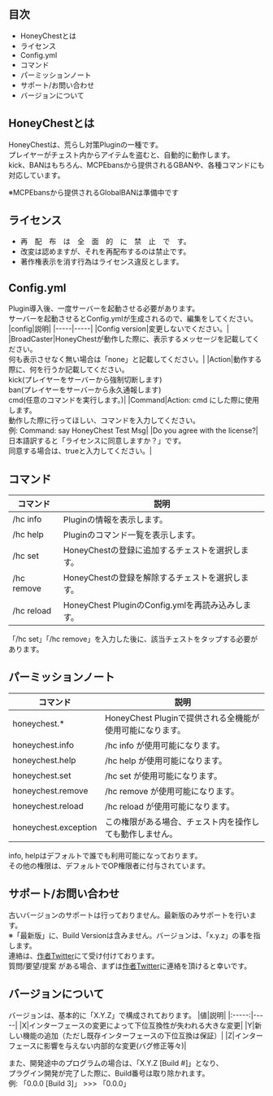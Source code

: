 ## 目次
* HoneyChestとは
* ライセンス
* Config.yml
* コマンド
* パーミッションノート
* サポート/お問い合わせ
* バージョンについて

## HoneyChestとは
HoneyChestは、荒らし対策Pluginの一種です。  
プレイヤーがチェスト内からアイテムを盗むと、自動的に動作します。  
kick、BANはもちろん、MCPEbansから提供されるGBANや、各種コマンドにも対応しています。  

※MCPEbansから提供されるGlobalBANは準備中です

## ライセンス
* 再　配　布　は　全　面　的　に　禁　止　で　す。
* 改変は認めますが、それを再配布するのは禁止です。
* 著作権表示を消す行為はライセンス違反とします。

## Config.yml
Plugin導入後、一度サーバーを起動させる必要があります。  
サーバーを起動させるとConfig.ymlが生成されるので、編集をしてください。
|config|説明|
|-----|-----|
|Config version|変更しないでください。|
|BroadCaster|HoneyChestが動作した際に、表示するメッセージを記載してください。<br>何も表示させなく無い場合は「none」と記載してください。|
|Action|動作する際に、何を行うか記載してください。<br>kick(プレイヤーをサーバーから強制切断します)<br>ban(プレイヤーをサーバーから永久通報します)<br>cmd(任意のコマンドを実行します。)|
|Command|Action: cmd にした際に使用します。<br>動作した際に行ってほしい、コマンドを入力してください。<br>例: Command: say HoneyChest Test Msg|
|Do you agree with the license?|日本語訳すると「ライセンスに同意しますか？」です。<br>同意する場合は、trueと入力してください。|

## コマンド
|コマンド|説明|
|-----|-----|
|/hc info|Pluginの情報を表示します。|
|/hc help|Pluginのコマンド一覧を表示します。|
|/hc set|HoneyChestの登録に追加するチェストを選択します。|
|/hc remove|HoneyChestの登録を解除するチェストを選択します。|
|/hc reload|HoneyChest PluginのConfig.ymlを再読み込みします。|

「/hc set」「/hc remove」を入力した後に、該当チェストをタップする必要があります。

## パーミッションノート
|コマンド|説明|
|-----|-----|
|honeychest.*|HoneyChest Pluginで提供される全機能が使用可能になります。|
|honeychest.info|/hc info が使用可能になります。|
|honeychest.help|/hc help が使用可能になります。|
|honeychest.set|/hc set が使用可能になります。|
|honeychest.remove|/hc remove が使用可能になります。|
|honeychest.reload|/hc reload が使用可能になります。|
|honeychest.exception|この権限がある場合、チェスト内を操作しても動作しません。|

info, helpはデフォルトで誰でも利用可能になっております。  
その他の権限は、デフォルトでOP権限者に付与されています。

## サポート/お問い合わせ
古いバージョンのサポートは行っておりません。最新版のみサポートを行います。  
※「最新版」に、Build Versionは含みません。バージョンは、「x.y.z」の事を指します。  
連絡は、[作者Twitter](http://twitter.com/rain318_1995)にて受け付けております。  
質問/要望/提案 がある場合、まずは[作者Twitter](http://twitter.com/rain318_1995)に連絡を頂けると幸いです。

## バージョンについて
バージョンは、基本的に「X.Y.Z」で構成されております。
|値|説明|
|:-----:|-----|
|X|インターフェースの変更によって下位互換性が失われる大きな変更|
|Y|新しい機能の追加（ただし既存インターフェースの下位互換は保証）|
|Z|インターフェースに影響を与えない内部的な変更(バグ修正等々)|

また、開発途中のプログラムの場合は、「X.Y.Z [Build #]」となり、  
プラグイン開発が完了した際に、Build番号は取り除かれます。  
例: 「0.0.0 [Build 3]」  >>>  「0.0.0」